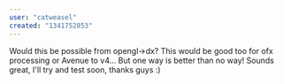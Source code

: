 ```yaml
---
user: "catweasel"
created: "1341752853"
---
```


Would this be possible from opengl->dx?
This would be good too for ofx processing or Avenue to v4...
But one way is better than no way!
Sounds great, I'll try and test soon, thanks guys :)
